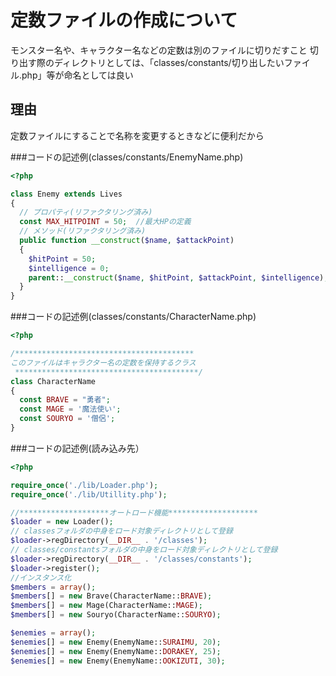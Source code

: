 # 定数ファイルの作成について
モンスター名や、キャラクター名などの定数は別のファイルに切りだすこと
切り出す際のディレクトリとしては、「classes/constants/切り出したいファイル.php」等が命名としては良い

## 理由
定数ファイルにすることで名称を変更するときなどに便利だから

###コードの記述例(classes/constants/EnemyName.php)
```php
<?php

class Enemy extends Lives
{
  // プロパティ(リファクタリング済み)
  const MAX_HITPOINT = 50;  //最大HPの定義
  // メソッド(リファクタリング済み)
  public function __construct($name, $attackPoint)
  {
    $hitPoint = 50;
    $intelligence = 0;
    parent::__construct($name, $hitPoint, $attackPoint, $intelligence);
  }
}
```
###コードの記述例(classes/constants/CharacterName.php)
```php
<?php

/****************************************
このファイルはキャラクター名の定数を保持するクラス
 *****************************************/
class CharacterName
{
  const BRAVE = "勇者";
  const MAGE = '魔法使い';
  const SOURYO = '僧侶';
}

```

###コードの記述例(読み込み先）
```php
<?php

require_once('./lib/Loader.php');
require_once('./lib/Utillity.php');

//********************オートロード機能********************
$loader = new Loader();
// classesフォルダの中身をロード対象ディレクトリとして登録
$loader->regDirectory(__DIR__ . '/classes');
// classes/constantsフォルダの中身をロード対象ディレクトリとして登録
$loader->regDirectory(__DIR__ . '/classes/constants');
$loader->register();
//インスタンス化
$members = array();
$members[] = new Brave(CharacterName::BRAVE);
$members[] = new Mage(CharacterName::MAGE);
$members[] = new Souryo(CharacterName::SOURYO);

$enemies = array();
$enemies[] = new Enemy(EnemyName::SURAIMU, 20);
$enemies[] = new Enemy(EnemyName::DORAKEY, 25);
$enemies[] = new Enemy(EnemyName::OOKIZUTI, 30);

```

